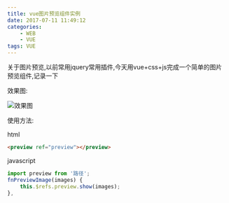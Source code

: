 ```yaml
---
title: vue图片预览组件实例
date: 2017-07-11 11:49:12
categories:
    - WEB
    - VUE
tags: VUE
---
```

关于图片预览,以前常用jquery常用插件,今天用vue+css+js完成一个简单的图片预览组件,记录一下

<!-- more -->

效果图:

![效果图](http://selfblog-1253589063.file.myqcloud.com/post/img_preview.png)

使用方法:

html
```html
<preview ref="preview"></preview>
```
javascript
```javascript
import preview from '路径';
fnPreviewImage(images) {
    this.$refs.preview.show(images);
},
```
